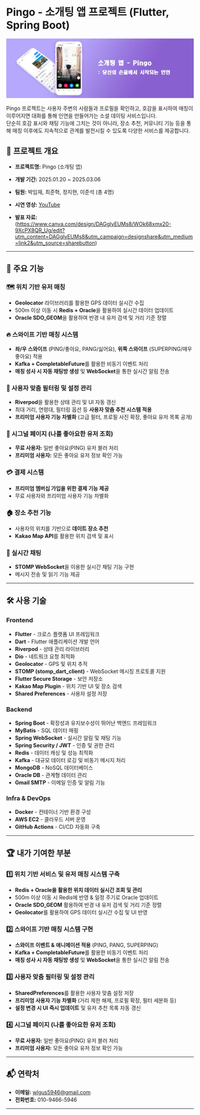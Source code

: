# Pingo - 소개팅 앱 프로젝트 (Flutter, Spring Boot)

<img src = "./image.png">

Pingo 프로젝트는 사용자 주변의 사람들과 프로필을 확인하고, 호감을 표시하여 매칭이 이루어지면 대화를 통해 인연을 만들어가는 소셜 데이팅 서비스입니다.  
단순히 호감 표시와 채팅 기능에 그치는 것이 아니라, 장소 추천, 커뮤니티 기능 등을 통해 매칭 이후에도 지속적으로 관계를 발전시킬 수 있도록 다양한 서비스를 제공합니다.

## 📌 프로젝트 개요
- **프로젝트명:** Pingo (소개팅 앱)
- **개발 기간:** 2025.01.20 ~ 2025.03.06
- **팀원:** 박임재, 최준혁, 정지현, 이준석 (총 4명)

- **시연 영상:** [YouTube](https://www.youtube.com/watch?v=b9xO2-tBJ1s)
- **발표 자료:** (https://www.canva.com/design/DAGglvEUMs8/WOk68xmx20-9XcPX8QR_Ug/edit?utm_content=DAGglvEUMs8&utm_campaign=designshare&utm_medium=link2&utm_source=sharebutton)

---

## 📱 주요 기능

### 🗺️ 위치 기반 유저 매칭
- **Geolocator** 라이브러리를 활용한 GPS 데이터 실시간 수집
- 500m 이상 이동 시 **Redis + Oracle**을 활용하여 실시간 데이터 업데이트
- **Oracle SDO_GEOM**을 활용하여 반경 내 유저 검색 및 거리 기준 정렬

### 🔥 스와이프 기반 매칭 시스템
- **좌/우 스와이프** (PING/좋아요, PANG/싫어요), **위쪽 스와이프** (SUPERPING/매우 좋아요) 적용
- **Kafka + CompletableFuture**를 활용한 비동기 이벤트 처리
- **매칭 성사 시 자동 채팅방 생성** 및 **WebSocket**을 통한 실시간 알림 전송

### 🎯 사용자 맞춤 필터링 및 설정 관리
- **Riverpod**을 활용한 상태 관리 및 UI 자동 갱신
- 최대 거리, 연령대, 필터링 옵션 등 **사용자 맞춤 추천 시스템 적용**
- **프리미엄 사용자 기능 차별화** (고급 필터, 프로필 사진 확장, 좋아요 유저 목록 공개)

### 💌 시그널 페이지 (나를 좋아요한 유저 조회)
- **무료 사용자:** 일반 좋아요(PING) 유저 블러 처리  
- **프리미엄 사용자:** 모든 좋아요 유저 정보 확인 가능

### 💳 결제 시스템
- **프리미엄 멤버십 가입을 위한 결제 기능 제공**
- 무료 사용자와 프리미엄 사용자 기능 차별화

### 🏠 장소 추천 기능
- 사용자의 위치를 기반으로 **데이트 장소 추천**
- **Kakao Map API**를 활용한 위치 검색 및 표시

### 💬 실시간 채팅
- **STOMP WebSocket**을 이용한 실시간 채팅 기능 구현
- 메시지 전송 및 읽기 기능 제공

---

## 🛠️ 사용 기술

### **Frontend**
- **Flutter** - 크로스 플랫폼 UI 프레임워크
- **Dart** - Flutter 애플리케이션 개발 언어
- **Riverpod** - 상태 관리 라이브러리
- **Dio** - 네트워크 요청 최적화
- **Geolocator** - GPS 및 위치 추적
- **STOMP (stomp_dart_client)** - WebSocket 메시징 프로토콜 지원
- **Flutter Secure Storage** - 보안 저장소
- **Kakao Map Plugin** - 위치 기반 UI 및 장소 검색
- **Shared Preferences** - 사용자 설정 저장

### **Backend**
- **Spring Boot** - 확장성과 유지보수성이 뛰어난 백엔드 프레임워크
- **MyBatis** - SQL 데이터 매핑
- **Spring WebSocket** - 실시간 알림 및 채팅 기능
- **Spring Security / JWT** - 인증 및 권한 관리
- **Redis** - 데이터 캐싱 및 성능 최적화
- **Kafka** - 대규모 데이터 로깅 및 비동기 메시지 처리
- **MongoDB** - NoSQL 데이터베이스
- **Oracle DB** - 관계형 데이터 관리
- **Gmail SMTP** - 이메일 인증 및 알림 기능

### **Infra & DevOps**
- **Docker** - 컨테이너 기반 환경 구성
- **AWS EC2** - 클라우드 서버 운영
- **GitHub Actions** - CI/CD 자동화 구축

---

## 🏆 내가 기여한 부분

### 1️⃣ 위치 기반 서비스 및 유저 매칭 시스템 구축
- **Redis + Oracle을 활용한 위치 데이터 실시간 조회 및 관리**
- 500m 이상 이동 시 Redis에 반영 & 일정 주기로 Oracle 업데이트
- **Oracle SDO_GEOM** 활용하여 반경 내 유저 검색 및 거리 기준 정렬
- **Geolocator**를 활용하여 GPS 데이터 실시간 수집 및 UI 반영

### 2️⃣ 스와이프 기반 매칭 시스템 구현
- **스와이프 이벤트 & 애니메이션 적용** (PING, PANG, SUPERPING)
- **Kafka + CompletableFuture**를 활용한 비동기 이벤트 처리
- **매칭 성사 시 자동 채팅방 생성** 및 **WebSocket**을 통한 실시간 알림 전송

### 3️⃣ 사용자 맞춤 필터링 및 설정 관리
- **SharedPreferences**를 활용한 사용자 맞춤 설정 저장
- **프리미엄 사용자 기능 차별화** (거리 제한 해제, 프로필 확장, 필터 세분화 등)
- **설정 변경 시 UI 즉시 업데이트** 및 유저 추천 목록 자동 갱신

### 4️⃣ 시그널 페이지 (나를 좋아요한 유저 조회)
- **무료 사용자:** 일반 좋아요(PING) 유저 블러 처리  
- **프리미엄 사용자:** 모든 좋아요 유저 정보 확인 가능


---

## 📬 연락처
- **이메일:** wlgus5946@gmail.com
- **전화번호:** 010-9466-5946

---
